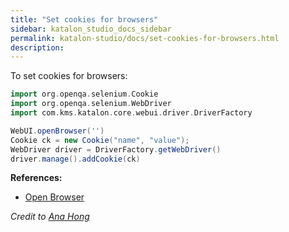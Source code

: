 ```yaml
---
title: "Set cookies for browsers" 
sidebar: katalon_studio_docs_sidebar
permalink: katalon-studio/docs/set-cookies-for-browsers.html 
description: 
---
```

To set cookies for browsers:

```groovy
import org.openqa.selenium.Cookie
import org.openqa.selenium.WebDriver
import com.kms.katalon.core.webui.driver.DriverFactory

WebUI.openBrowser('')
Cookie ck = new Cookie("name", "value");
WebDriver driver = DriverFactory.getWebDriver()
driver.manage().addCookie(ck)
```

**References:**

*   [Open Browser](https://docs.katalon.com/display/KD/%5BWebUI%5D+Open+Browser)

_Credit to [Ana Hong](https://forum.katalon.com/discussion/4607/how-can-i-set-cookies-for-my-browsers-in-katalon#Comment_9644)_